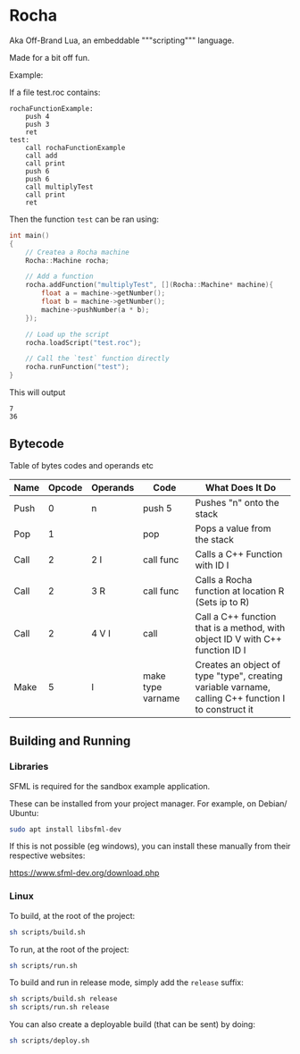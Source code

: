 # Rocha

Aka Off-Brand Lua, an embeddable """scripting""" language.

Made for a bit off fun.

Example:

If a file test.roc contains:
```
rochaFunctionExample:
    push 4
    push 3
    ret
test:
    call rochaFunctionExample
    call add
    call print
    push 6
    push 6
    call multiplyTest
    call print
    ret
```

Then the function `test` can be ran using:

```cpp
int main() 
{
    // Createa a Rocha machine
    Rocha::Machine rocha;

    // Add a function
    rocha.addFunction("multiplyTest", [](Rocha::Machine* machine){
        float a = machine->getNumber();
        float b = machine->getNumber();
        machine->pushNumber(a * b);
    });

    // Load up the script
    rocha.loadScript("test.roc");

    // Call the `test` function directly
    rocha.runFunction("test");
}
```

This will output 

```
7
36
```


## Bytecode

Table of bytes codes and operands etc

| Name | Opcode | Operands | Code              | What Does It Do                                                                                     |
|------|--------|----------|-------------------|-----------------------------------------------------------------------------------------------------|
| Push | 0      | n        | push 5            | Pushes "n" onto the stack                                                                           |
| Pop  | 1      |          | pop               | Pops a value from the stack                                                                         |
| Call | 2      | 2 I      | call func         | Calls a C++ Function with ID I                                                                      |
| Call | 2      | 3 R      | call func         | Calls a Rocha function at location R (Sets ip to R)                                                 |
| Call | 2      | 4 V I    | call              | Call a C++ function that is a method, with object ID V with C++ function ID I                       |
| Make | 5      | I        | make type varname | Creates an object of type "type", creating variable varname, calling C++ function I to construct it |


## Building and Running

### Libraries

SFML is required for the sandbox example application.

These can be installed from your project manager. For example, on Debian/ Ubuntu:

```sh
sudo apt install libsfml-dev
```

If this is not possible (eg windows), you can install these manually from their respective websites:

https://www.sfml-dev.org/download.php

### Linux

To build, at the root of the project:

```sh
sh scripts/build.sh
```

To run, at the root of the project:

```sh
sh scripts/run.sh
```

To build and run in release mode, simply add the `release` suffix:

```sh
sh scripts/build.sh release
sh scripts/run.sh release
```

You can also create a deployable build (that can be sent) by doing:

```sh
sh scripts/deploy.sh
```
